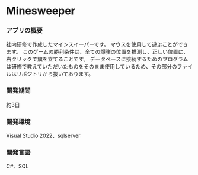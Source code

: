 # Minesweeper
### アプリの概要
社内研修で作成したマインスイーパーです。
マウスを使用して遊ぶことができます。
このゲームの勝利条件は、全ての爆弾の位置を推測し、正しい位置に、右クリックで旗を立てることです。
データベースに接続するためのプログラムは研修で教えていただいたものをそのまま使用しているため、その部分のファイルはリポジトリから抜いております。

### 開発期間
約3日

### 開発環境
Visual Studio 2022、sqlserver

### 開発言語
C#、SQL


